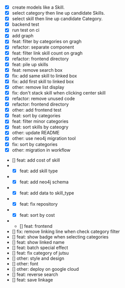 - [x] create models like a Skill.
- [x] select category then line up candidate Skills.
- [x] select skill then line up candidate Category.
- [x] backend test
- [x] run test on ci
- [x] add graph
- [x] feat: filter by categories on gragh
- [x] refactor: separate component
- [x] feat: filter link skill count on gragh
- [x] refactor: frontend directory
- [x] feat: pile up skills
- [x] feat: remove search box
- [x] fix: add same skill to linked box
- [x] fix: add first skill to linked box
- [x] other: remove list display
- [x] fix: don't stack skill when clicking center skill
- [x] refactor: remove unused code
- [x] refactor: frontend directory
- [x] other: add frontend test
- [x] feat: sort by categories
- [x] feat: filter minor categories
- [x] feat: sort skills by cateogry
- [x] other: update README
- [x] other: use neo4j migration tool
- [x] fix: sort by categories
- [x] other: migration in workflow
- [] feat: add cost of skill
- - [x] feat: add skill type
- - [x] feat: add neo4j schema
- - [x] feat: add data to skill_type
- - [x] feat: fix repository
- - [x] feat: sort by cost
- - [] feat: frontend
- [] fix: remove linking line when check category filter
- [] feat: show badge when selecting categories
- [] feat: show linked name
- [] feat: batch special effect
- [] feat: fix category of jutsu
- [] other: style and design
- [] other: font
- [] other: deploy on google cloud
- [] feat: reverse search
- [] feat: save linkage